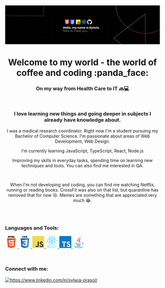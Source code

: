 <p align="center">
 <img src="https://github.com/frutts/banerreadme/blob/bf6bd9b01a77432554464a2310e778c5618adc6e/Black%20Technology%20LinkedIn%20Banner(1).png">
</p>
<h1 align="center">Welcome to my world - the world of coffee and coding :panda_face:</h1>
<h3 align="center">On my way from Health Care to IT 🔜💻</h3>
<br>
<h3 align="center">I love learning new things and going deeper in subjects I already have knowledge about.</h3>

<p align="center">I was a medical research coordinator. Right now I'm a student pursuing my Bachelor of Computer Science. I'm passionate about areas of Web Development, Web Design. 
<br>
<p align="center">I’m currently learning JavaScript, TypeScript, React, Node.js</p>
<p></p>
<p align="center">Improving my skills in everyday tasks, spending time on learning new techniques and tools. You can also find me interested in QA.</p>

<br>
<p align="center">When I'm not developing and coding, you can find me watching Netflix, running or reading books. CrossFit was also on that list, but quarantine has removed that for now 😢. Memes are something that are appreciated very much 😂. </p>

<br>
<br>

<h3 align="left">Languages and Tools:</h3>
<p align="left"> <a href="https://www.w3.org/html/" target="_blank" rel="noreferrer"> <img src="https://raw.githubusercontent.com/devicons/devicon/master/icons/html5/html5-original-wordmark.svg" alt="html5" width="40" height="40"/> </a> <a href="https://www.w3schools.com/css/" target="_blank" rel="noreferrer"> <img src="https://raw.githubusercontent.com/devicons/devicon/master/icons/css3/css3-original-wordmark.svg" alt="css3" width="40" height="40"/> </a>  <a href="https://developer.mozilla.org/en-US/docs/Web/JavaScript" target="_blank" rel="noreferrer"> <img src="https://raw.githubusercontent.com/devicons/devicon/master/icons/javascript/javascript-original.svg" alt="javascript" width="40" height="40"/> </a> <a href="https://reactjs.org/" target="_blank" rel="noreferrer"> <img src="https://raw.githubusercontent.com/devicons/devicon/master/icons/react/react-original-wordmark.svg" alt="react" width="40" height="40"/> </a> <a href="https://www.typescriptlang.org/" target="_blank" rel="noreferrer"> <img src="https://raw.githubusercontent.com/devicons/devicon/master/icons/typescript/typescript-original.svg" alt="typescript" width="40" height="40"/> </a> <a href="https://www.java.com" target="_blank" rel="noreferrer"> <img src="https://raw.githubusercontent.com/devicons/devicon/master/icons/java/java-original.svg" alt="java" width="40" height="40"/> </a> </p>
<br>


<h3 align="left">Connect with me:</h3>
<p align="left">
<a href="https://linkedin.com/in/https://www.linkedin.com/in/sylwia-prasol/" target="blank"><img align="center" src="https://raw.githubusercontent.com/rahuldkjain/github-profile-readme-generator/master/src/images/icons/Social/linked-in-alt.svg" alt="https://www.linkedin.com/in/sylwia-prasol/" height="30" width="40" /></a>
